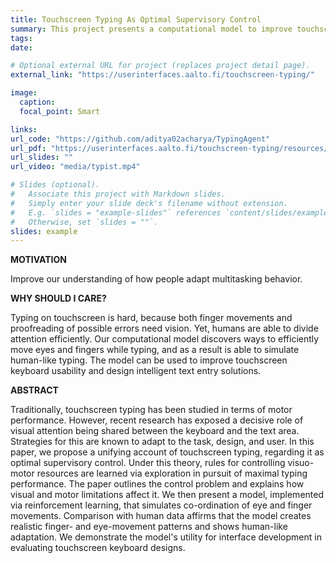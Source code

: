 ```yaml
---
title: Touchscreen Typing As Optimal Supervisory Control
summary: This project presents a computational model to improve touchscreen keyboard usability and design intelligent text entry solutions. We explore the effect of hand-eye coordination on typing. 
tags:
date:

# Optional external URL for project (replaces project detail page).
external_link: "https://userinterfaces.aalto.fi/touchscreen-typing/"

image:
  caption:
  focal_point: Smart

links:
url_code: "https://github.com/aditya02acharya/TypingAgent"
url_pdf: "https://userinterfaces.aalto.fi/touchscreen-typing/resources/touchscreen_typing_as_optimal_adaptation.pdf"
url_slides: ""
url_video: "media/typist.mp4"

# Slides (optional).
#   Associate this project with Markdown slides.
#   Simply enter your slide deck's filename without extension.
#   E.g. `slides = "example-slides"` references `content/slides/example-slides.md`.
#   Otherwise, set `slides = ""`.
slides: example
---
```


**MOTIVATION**

Improve our understanding of how people adapt multitasking behavior.

**WHY SHOULD I CARE?**

Typing on touchscreen is hard, because both finger movements and proofreading of possible errors need vision. Yet, humans are able to divide attention efficiently. Our computational model discovers ways to efficiently move eyes and fingers while typing, and as a result is able to simulate human-like typing. The model can be used to improve touchscreen keyboard usability and design intelligent text entry solutions.


**ABSTRACT**

Traditionally, touchscreen typing has been studied in terms of motor performance. However, recent research has exposed a decisive role of visual attention being shared between the keyboard and the text area. Strategies for this are known to adapt to the task, design, and user. In this paper, we propose a unifying account of touchscreen typing, regarding it as optimal supervisory control. Under this theory, rules for controlling visuo-motor resources are learned via exploration in pursuit of maximal typing performance. The paper outlines the control problem and explains how visual and motor limitations affect it. We then present a model, implemented via reinforcement learning, that simulates co-ordination of eye and finger movements. Comparison with human data affirms that the model creates realistic finger- and eye-movement patterns and shows human-like adaptation. We demonstrate the model's utility for interface development in evaluating touchscreen keyboard designs.
